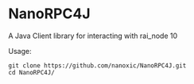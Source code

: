 # NanoRPC4J

A Java Client library for interacting with rai_node 10

Usage:


```
git clone https://github.com/nanoxic/NanoRPC4J.git
cd NanoRPC4J/
````
